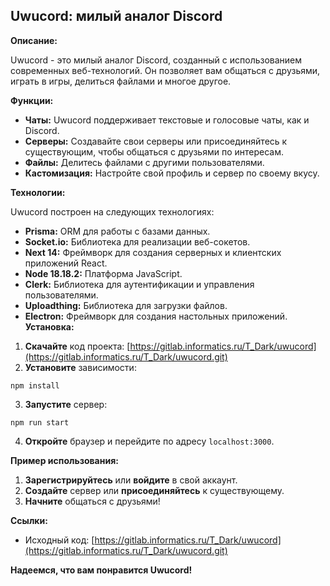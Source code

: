 ## Uwucord: милый аналог Discord

**Описание:**

Uwucord - это милый аналог Discord, созданный с использованием современных веб-технологий. Он позволяет вам общаться с друзьями, играть в игры, делиться файлами и многое другое.

**Функции:**

* **Чаты:** Uwucord поддерживает текстовые и голосовые чаты, как и Discord.
* **Серверы:** Создавайте свои серверы или присоединяйтесь к существующим, чтобы общаться с друзьями по интересам.
* **Файлы:** Делитесь файлами с другими пользователями.
* **Кастомизация:** Настройте свой профиль и сервер по своему вкусу.

**Технологии:**

Uwucord построен на следующих технологиях:

* **Prisma:** ORM для работы с базами данных.
* **Socket.io:** Библиотека для реализации веб-сокетов.
* **Next 14:** Фреймворк для создания серверных и клиентских приложений React.
* **Node 18.18.2:** Платформа JavaScript.
* **Clerk:** Библиотека для аутентификации и управления пользователями.
* **Uploadthing:** Библиотека для загрузки файлов.
* **Electron:** Фреймворк для создания настольных приложений.
**Установка:**

1. **Скачайте** код проекта: [https://gitlab.informatics.ru/T_Dark/uwucord](https://gitlab.informatics.ru/T_Dark/uwucord.git)
2. **Установите** зависимости:

```
npm install
```

3. **Запустите** сервер:

```
npm run start
```

4. **Откройте** браузер и перейдите по адресу `localhost:3000`.

**Пример использования:**

1. **Зарегистрируйтесь** или **войдите** в свой аккаунт.
2. **Создайте** сервер или **присоединяйтесь** к существующему.
3. **Начните** общаться с друзьями!

**Ссылки:**

* Исходный код: [https://gitlab.informatics.ru/T_Dark/uwucord](https://gitlab.informatics.ru/T_Dark/uwucord.git)

**Надеемся, что вам понравится Uwucord!**

